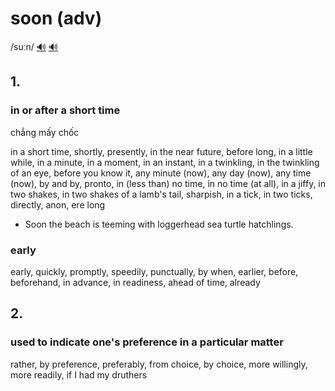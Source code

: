 # soon (adv)

/suːn/ [🔊](https://www.oxfordlearnersdictionaries.com/media/english/uk_pron/s/soo/soon_/soon__gb_1.mp3) [🔊](https://www.oxfordlearnersdictionaries.com/media/english/us_pron/s/soo/soon_/soon__us_1.mp3)

## 1.

### in or after a short time

chẳng mấy chốc

in a short time, shortly, presently, in the near future, before long, in a little while, in a minute, in a moment, in an instant, in a twinkling, in the twinkling of an eye, before you know it, any minute (now), any day (now), any time (now), by and by, pronto, in (less than) no time, in no time (at all), in a jiffy, in two shakes, in two shakes of a lamb's tail, sharpish, in a tick, in two ticks, directly, anon, ere long

- Soon the beach is teeming with loggerhead sea turtle hatchlings.

### early

early, quickly, promptly, speedily, punctually, by when, earlier, before, beforehand, in advance, in readiness, ahead of time, already

## 2.

### used to indicate one's preference in a particular matter

rather, by preference, preferably, from choice, by choice, more willingly, more readily, if I had my druthers